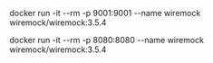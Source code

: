 docker run -it --rm -p 9001:9001 --name wiremock wiremock/wiremock:3.5.4


docker run -it --rm -p 8080:8080 --name wiremock wiremock/wiremock:3.5.4
